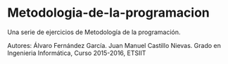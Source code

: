 # Metodologia-de-la-programacion
Una serie de ejercicios de Metodología de la programación.

<p>Autores: 
Álvaro Fernández García.
Juan Manuel Castillo Nievas.
Grado en Ingenieria Informática, Curso 2015-2016, ETSIIT

